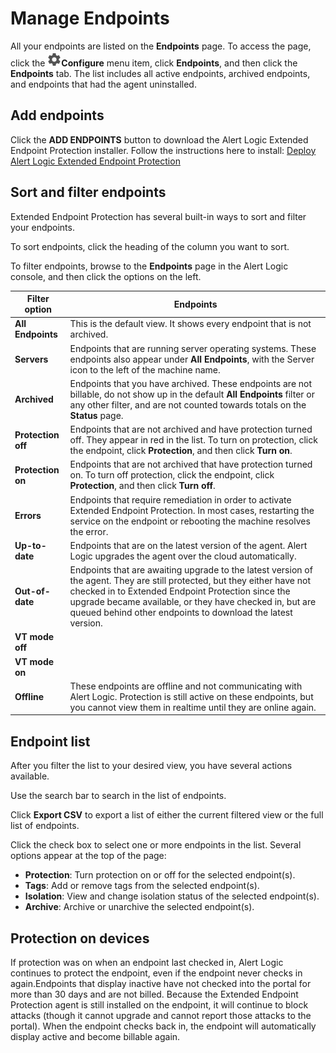 # Manage Endpoints

All your endpoints are listed on the **Endpoints** page. To access the page, click the ![](../../Resources/Images/dashboard/configure-icon.png)**Configure** menu item, click **Endpoints**, and then click the **Endpoints** tab. The list includes all active endpoints, archived endpoints, and endpoints that had the agent uninstalled.

## Add endpoints

Click the **ADD ENDPOINTS** button to download the Alert Logic Extended Endpoint Protection installer. Follow the instructions here to install: [Deploy Alert Logic Extended Endpoint Protection](../../deploy/endpoint-installer.md)

## Sort and filter endpoints

Extended Endpoint Protection has several built-in ways to sort and filter your endpoints.

To sort endpoints, click the heading of the column you want to sort.

To filter endpoints, browse to the **Endpoints** page in the Alert Logic console, and then click the options on the left.

| Filter option | Endpoints |
|---|---|
| **All Endpoints** | This is the default view. It shows every endpoint that is not archived. |
| **Servers** | Endpoints that are running server operating systems. These endpoints also appear under **All Endpoints**, with the Server icon to the left of the machine name. |
| **Archived** | Endpoints that you have archived. These endpoints are not billable, do not show up in the default **All Endpoints** filter or any other filter, and are not counted towards totals on the **Status** page. |
| **Protection off** | Endpoints that are not archived and have protection turned off. They appear in red in the list. To turn on protection, click the endpoint, click **Protection**, and then click **Turn on**. |
| **Protection on** | Endpoints that are not archived that have protection turned on. To turn off protection, click the endpoint, click **Protection**, and then click **Turn off**. |
| **Errors** | Endpoints that require remediation in order to activate Extended Endpoint Protection. In most cases, restarting the service on the endpoint or rebooting the machine resolves the error. |
| **Up-to-date** | Endpoints that are on the latest version of the agent. Alert Logic upgrades the agent over the cloud automatically. |
| **Out-of-date** | Endpoints that are awaiting upgrade to the latest version of the agent. They are still protected, but they either have not checked in to Extended Endpoint Protection since the upgrade became available, or they have checked in, but are queued behind other endpoints to download the latest version. |
| **VT mode off** |  |
| **VT mode on** |  |
| **Offline** | These endpoints are offline and not communicating with Alert Logic. Protection is still active on these endpoints, but you cannot view them in realtime until they are online again. |

## Endpoint list

After you filter the list to your desired view, you have several actions available.

Use the search bar to search in the list of endpoints.

Click **Export CSV** to export a list of either the current filtered view or the full list of endpoints.

Click the check box to select one or more endpoints in the list. Several options appear at the top of the page:

* **Protection**: Turn protection on or off for the selected endpoint(s).
* **Tags**: Add or remove tags from the selected endpoint(s).
* **Isolation**: View and change isolation status of the selected endpoint(s).
* **Archive**: Archive or unarchive the selected endpoint(s).

## Protection on devices

If protection was on when an endpoint last checked in, Alert Logic continues to protect the endpoint, even if the endpoint never checks in again.Endpoints that display inactive have not checked into the portal for more than 30 days and are not billed. Because the Extended Endpoint Protection agent is still installed on the endpoint, it will continue to block attacks (though it cannot upgrade and cannot report those attacks to the portal). When the endpoint checks back in, the endpoint will automatically display active and become billable again.
